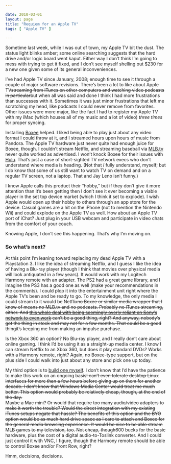 ```yaml
---

date: 2010-03-01
layout: page
title: "Requiem for an Apple TV"
tags: [ "Apple TV" ]

---
```


Sometime last week, while I was out of town, my Apple TV bit the dust.
The status light blinks amber; some online searching suggests that the
hard drive and/or logic board went kaput. Either way I don’t think I’m
going to mess with trying to get it fixed, and I don’t see myself
shelling out \$230 for a new one given some of its general
inconveniences.

I’ve had Apple TV since January, 2008; enough time to see it through a
couple of major software revisions. There’s been a lot to like about
Apple TV~~~~streaming from iTunes on other computers and watching video
podcasts in particular~~~~but when all was said and done I think I had
more frustrations than successes with it. Sometimes it was just minor
frustrations that left me scratching my head, like podcasts I could
never remove from favorites. Other issues were more major, like the fact
I had to register my Apple TV with my iMac (which houses all of my music
and a lot of video) *three times* for proper syncing.

Installing [Boxee](http://boxee.tv) helped. I liked being able to play
just about any video format I could throw at it, and I streamed hours
upon hours of music from Pandora. The Apple TV hardware just never quite
had enough juice for Boxee, though. I couldn’t stream Netflix, and
streaming baseball via [MLB.tv](http://mlb.tv) never quite worked as
advertised. I won’t knock Boxee for their issues with
[Hulu](http://hulu.com/). That’s just a case of short-sighted TV network
execs who don’t understand where media is heading. (Not that *I* fully
understand, myself; but I do know that some of us still want to watch TV
on demand and on a regular TV screen, not a laptop. That and Jay Leno
isn’t funny.)

I know Apple calls this product their “hobby,” but if they don’t give it
more attention than it’s been getting then I don’t see it ever becoming
a viable player in the set top device market (which I think it set to
explode). I wish Apple would open up their hobby to others through an
app store for the device. Casual games are a hit on the iPhone (not to
mention the Nintendo Wii) and could explode on the Apple TV as well. How
about an Apple TV port of iChat? Just plug in your USB webcam and
participate in video chats from the comfort of your couch.

Knowing Apple, I don’t see this happening. That’s why I’m moving on.

### So what’s next?

At this point I’m leaning toward replacing my dead Apple TV with a
Playstation 3. I like the idea of streaming Netflix, and I guess I like
the idea of having a Blu-ray player (though I think that movies over
physical media will look antiquated in a few years). It would work with
my Logitech Harmony remote with an adapter. The PS2 had a great game
library, and I imagine the PS3 has a good one as well (make your
recommendations in the comments). I could plop it into the entertainment
unit right where the Apple TV’s been and be ready to go. To my
knowledge, the only media I could stream to it would be Netflix~~~~no
Boxee or similar media wrapper that I know of means no MLB.tv and no
podcasts. Probably no iTunes streaming, either. And [this whole deal
with being seemingly overly reliant on Sony’s network to even
work](http://www.engadget.com/2010/02/28/playstation-network-down-so-are-lots-of-ps3s/)
can’t be a good thing, right? And anyway, nobody’s got the thing in
stock and may not for a few months. That could be a good thing~~~~it’s
keeping me from making an impulse purchase.

Is the Xbox 360 an option? No Blu-ray player, and I really don’t care
about online gaming. I think I’d be using it as a straight-up media
center. I know I can stream Netflix to an Xbox 360, but does it play
standard DVDs? Works with a Harmony remote, right? Again, no Boxee-type
support, but on the plus side I could walk into just about any store and
pick one up today.

My third option is to [build one
myself](http://lifehacker.com/5406563/build-a-cheap-but-powerful-boxee-media-center).
I don’t know that I’d have the patience to make this work on an ongoing
basis~~~~I can’t even tolerate desktop Linux interfaces for more than a
few hours before giving up on them for another decade. I don’t know that
Windows Media Center would treat me much better. This option would
probably be relatively cheap, though, at the end of the day.
\
Maybe a Mac mini? Or would that require too many audio/video adapters to
make it worth the trouble? Would the direct integration with my existing
iTunes setups negate that hassle? The benefits of this option and the
BYO option would be as much hard drive space as I care to attach and
Boxee for the general media browsing experience. It would be nice to be
able stream MLB games to my television, too. Not cheap, though~~~~600
bucks for the basic hardware, plus the cost of a digital
audio-to-Toslink converter. And I could just control it with VNC, I
figure, though the Harmony remote should be able to control Boxee and/or
Front Row, right?

Hmm, decisions, decisions.
